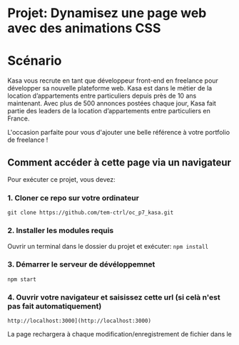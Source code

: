 # Projet: Dynamisez une page web avec des animations CSS

# Scénario

Kasa vous recrute en tant que développeur front-end en freelance pour développer sa nouvelle plateforme web. Kasa est dans le métier de la location d’appartements entre particuliers depuis près de 10 ans maintenant. Avec plus de 500 annonces postées chaque jour, Kasa fait partie des leaders de la location d’appartements entre particuliers en France.

L'occasion parfaite pour vous d'ajouter une belle référence à votre portfolio de freelance !

## Comment accéder à cette page via un navigateur

Pour exécuter ce projet, vous devez:
### 1. Cloner ce repo sur votre ordinateur
`git clone https://github.com/tem-ctrl/oc_p7_kasa.git`

### 2. Installer les modules requis
Ouvrir un terminal dans le dossier du projet et exécuter: `npm install`

### 3. Démarrer le serveur de dévéloppemnet
`npm start`

### 4. Ouvrir votre navigateur et saisissez cette url (si celà n'est pas fait automatiquement)
`http://localhost:3000](http://localhost:3000)`

La page rechargera à chaque modification/enregistrement de fichier dans le 

<!--- ### `npm run build`

Builds the app for production to the `build` folder.\
It correctly bundles React in production mode and optimizes the build for the best performance.

The build is minified and the filenames include the hashes.\
Your app is ready to be deployed!
--->




